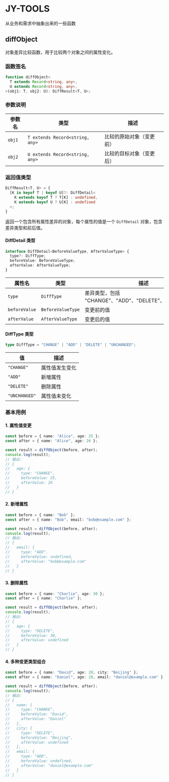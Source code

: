 # JY-TOOLS

从业务和需求中抽象出来的一些函数

## diffObject

对象差异比较函数，用于比较两个对象之间的属性变化。

### 函数签名

```typescript
function diffObject<
  T extends Record<string, any>,
  U extends Record<string, any>,
>(obj1: T, obj2: U): DiffResult<T, U>;
```

### 参数说明

| 参数名 | 类型                            | 描述                     |
| ------ | ------------------------------- | ------------------------ |
| `obj1` | `T extends Record<string, any>` | 比较的原始对象（变更前） |
| `obj2` | `U extends Record<string, any>` | 比较的目标对象（变更后） |

### 返回值类型

```typescript
DiffResult<T, U> = {
  [K in keyof T | keyof U]?: DiffDetail<
    K extends keyof T ? T[K] : undefined,
    K extends keyof U ? U[K] : undefined
  >;
}
```

返回一个包含所有属性差异的对象，每个属性的值是一个 `DiffDetail` 对象，包含差异类型和前后值。

#### DiffDetail 类型

```typescript
interface DiffDetail<BeforeValueType, AfterValueType> {
  type?: DiffType;
  beforeValue: BeforeValueType;
  afterValue: AfterValueType;
}
```

| 属性名        | 类型              | 描述                                                  |
| ------------- | ----------------- | ----------------------------------------------------- |
| `type`        | `DiffType`        | 差异类型，包括 "CHANGE"、"ADD"、"DELETE"、"UNCHANGED" |
| `beforeValue` | `BeforeValueType` | 变更前的值                                            |
| `afterValue`  | `AfterValueType`  | 变更后的值                                            |

#### DiffType 类型

```typescript
type DiffType = "CHANGE" | "ADD" | "DELETE" | "UNCHANGED";
```

| 值            | 描述           |
| ------------- | -------------- |
| `"CHANGE"`    | 属性值发生变化 |
| `"ADD"`       | 新增属性       |
| `"DELETE"`    | 删除属性       |
| `"UNCHANGED"` | 属性值未变化   |

### 基本用例

#### 1. 属性值变更

```typescript
const before = { name: "Alice", age: 25 };
const after = { name: "Alice", age: 26 };

const result = diffObject(before, after);
console.log(result);
// 输出:
// {
//   age: {
//     type: "CHANGE",
//     beforeValue: 25,
//     afterValue: 26
//   }
// }
```

#### 2. 新增属性

```typescript
const before = { name: "Bob" };
const after = { name: "Bob", email: "bob@example.com" };

const result = diffObject(before, after);
console.log(result);
// 输出:
// {
//   email: {
//     type: "ADD",
//     beforeValue: undefined,
//     afterValue: "bob@example.com"
//   }
// }
```

#### 3. 删除属性

```typescript
const before = { name: "Charlie", age: 30 };
const after = { name: "Charlie" };

const result = diffObject(before, after);
console.log(result);
// 输出:
// {
//   age: {
//     type: "DELETE",
//     beforeValue: 30,
//     afterValue: undefined
//   }
// }
```

#### 4. 多种变更类型组合

```typescript
const before = { name: "David", age: 20, city: "Beijing" };
const after = { name: "Daniel", age: 20, email: "daniel@example.com" };

const result = diffObject(before, after);
console.log(result);
// 输出:
// {
//   name: {
//     type: "CHANGE",
//     beforeValue: "David",
//     afterValue: "Daniel"
//   },
//   city: {
//     type: "DELETE",
//     beforeValue: "Beijing",
//     afterValue: undefined
//   },
//   email: {
//     type: "ADD",
//     beforeValue: undefined,
//     afterValue: "daniel@example.com"
//   }
// }
```
